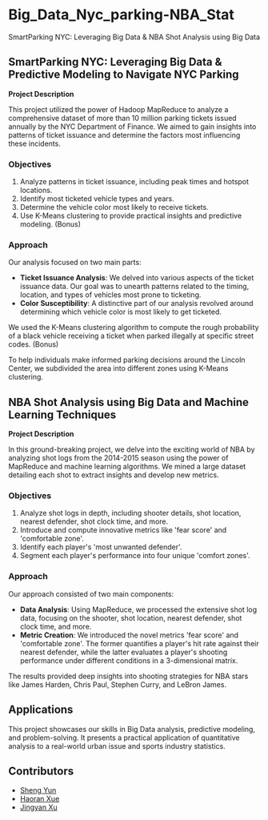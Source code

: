 # Big_Data_Nyc_parking-NBA_Stat
SmartParking NYC: Leveraging Big Data &amp; NBA Shot Analysis using Big Data

## SmartParking NYC: Leveraging Big Data & Predictive Modeling to Navigate NYC Parking

**Project Description**

This project utilized the power of Hadoop MapReduce to analyze a comprehensive dataset of more than 10 million parking tickets issued annually by the NYC Department of Finance. We aimed to gain insights into patterns of ticket issuance and determine the factors most influencing these incidents.

### Objectives

1. Analyze patterns in ticket issuance, including peak times and hotspot locations.
2. Identify most ticketed vehicle types and years.
3. Determine the vehicle color most likely to receive tickets.
4. Use K-Means clustering to provide practical insights and predictive modeling. (Bonus)

### Approach

Our analysis focused on two main parts:

- **Ticket Issuance Analysis**: We delved into various aspects of the ticket issuance data. Our goal was to unearth patterns related to the timing, location, and types of vehicles most prone to ticketing.
- **Color Susceptibility**: A distinctive part of our analysis revolved around determining which vehicle color is most likely to get ticketed.

We used the K-Means clustering algorithm to compute the rough probability of a black vehicle receiving a ticket when parked illegally at specific street codes. (Bonus)

To help individuals make informed parking decisions around the Lincoln Center, we subdivided the area into different zones using K-Means clustering.


## NBA Shot Analysis using Big Data and Machine Learning Techniques

**Project Description**

In this ground-breaking project, we delve into the exciting world of NBA by analyzing shot logs from the 2014-2015 season using the power of MapReduce and machine learning algorithms. We mined a large dataset detailing each shot to extract insights and develop new metrics.

### Objectives

1. Analyze shot logs in depth, including shooter details, shot location, nearest defender, shot clock time, and more.
2. Introduce and compute innovative metrics like 'fear score' and 'comfortable zone'.
3. Identify each player's 'most unwanted defender'.
4. Segment each player's performance into four unique 'comfort zones'.

### Approach

Our approach consisted of two main components:

- **Data Analysis**: Using MapReduce, we processed the extensive shot log data, focusing on the shooter, shot location, nearest defender, shot clock time, and more.
- **Metric Creation**: We introduced the novel metrics 'fear score' and 'comfortable zone'. The former quantifies a player's hit rate against their nearest defender, while the latter evaluates a player's shooting performance under different conditions in a 3-dimensional matrix.

The results provided deep insights into shooting strategies for NBA stars like James Harden, Chris Paul, Stephen Curry, and LeBron James.





## Applications

This project showcases our skills in Big Data analysis, predictive modeling, and problem-solving. It presents a practical application of quantitative analysis to a real-world urban issue and sports industry statistics.

## Contributors

- [Sheng Yun](https://github.com/nickShengY)
- [Haoran Xue](https://github.com/xhinini)
- [Jingyan Xu](https://github.com/horatioxu1122)



